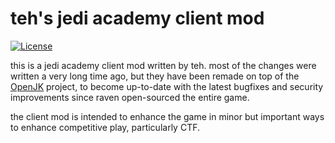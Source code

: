 # teh's jedi academy client mod #

[![License](https://img.shields.io/github/license/JACoders/OpenJK.svg)](https://github.com/JACoders/OpenJK/blob/master/LICENSE.txt)

this is a jedi academy client mod written by teh.  most of the changes were written a very long time ago,
but they have been remade on top of the [OpenJK](https://github.com/JACoders/OpenJK) project, to become
up-to-date with the latest bugfixes and security improvements since raven open-sourced the entire game.

the client mod is intended to enhance the game in minor but important ways to enhance competitive play,
particularly CTF.
